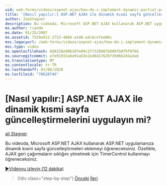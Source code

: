 ```yaml
---
uid: web-forms/videos/aspnet-ajax/how-do-i-implement-dynamic-partial-page-updates-with-aspnet-ajax
title: '[Nasıl yapılır:] ASP.NET AJAX ile dinamik kısmi sayfa güncelleştirmelerini uygulayın mi? | Microsoft Docs'
author: JoeStagner
description: Bu videoda, Microsoft ASP.NET AJAX kullanarak ASP.NET uygulamanıza dinamik kısmi sayfa güncelleştirmeleri eklemeyi öğreneceksiniz.
ms.author: riande
ms.date: 01/25/2007
ms.assetid: 7559a912-2753-4866-a140-a4c6cefee00c
msc.legacyurl: /web-forms/videos/aspnet-ajax/how-do-i-implement-dynamic-partial-page-updates-with-aspnet-ajax
msc.type: video
ms.openlocfilehash: 8d8258e90b107e09c2f7328907b080fb0f9f9f6b
ms.sourcegitcommit: e7e91932a6e91a63e2e46417626f39d6b244a3ab
ms.translationtype: MT
ms.contentlocale: tr-TR
ms.lasthandoff: 03/06/2020
ms.locfileid: "78628746"
---
```

# <a name="how-do-i-implement-dynamic-partial-page-updates-with-aspnet-ajax"></a>[Nasıl yapılır:] ASP.NET AJAX ile dinamik kısmi sayfa güncelleştirmelerini uygulayın mi?

[ali Stagner](https://github.com/JoeStagner)

Bu videoda, Microsoft ASP.NET AJAX kullanarak ASP.NET uygulamanıza dinamik kısmi sayfa güncelleştirmeleri eklemeyi öğreneceksiniz. Özellikle, AJAX geri çağırmaların sıklığını yönetmek için TimerControl kullanmayı öğreneceksiniz.

[&#9654;Videoyu izleyin (12 dakika)](https://channel9.msdn.com/Blogs/ASP-NET-Site-Videos/how-do-i-implement-dynamic-partial-page-updates-with-aspnet-ajax)

> [!div class="step-by-step"]
> [Önceki](how-do-i-get-started-with-aspnet-ajax.md)
> [İleri](how-do-i-make-client-side-network-callbacks-with-aspnet-ajax.md)
